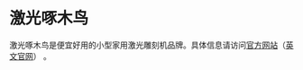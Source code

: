 # 激光啄木鸟
激光啄木鸟是便宜好用的小型家用激光雕刻机品牌。具体信息请访问[官方网站](http://www.laserpecker.cn/)（[英文官网](https://www.laserpecker.net/)） 。

